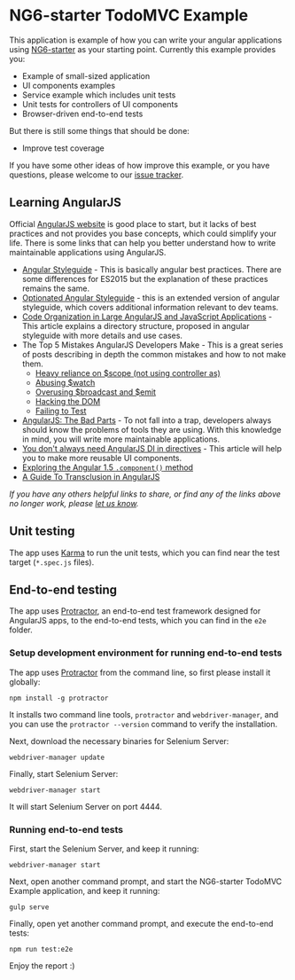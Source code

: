 NG6-starter TodoMVC Example
============================

This application is example of how you can write your angular applications using [NG6-starter](https://github.com/AngularClass/NG6-starter) as your starting point. Currently this example provides you:

 - Example of small-sized application
 - UI components examples
 - Service example which includes unit tests
 - Unit tests for controllers of UI components
 - Browser-driven end-to-end tests
 
But there is still some things that should be done:

 - Improve test coverage
 
If you have some other ideas of how improve this example, or you have questions, please welcome to our [issue tracker](https://github.com/AngularClass/NG6-todomvc-starter/issues).

## Learning AngularJS

Official [AngularJS website](http://angularjs.org/) is good place to start, but it lacks of best practices and not provides you base concepts, which could simplify your life. There is some links that can help you better understand how to write maintainable applications using AngularJS. 

 - [Angular Styleguide](https://github.com/johnpapa/angular-styleguide) - This is basically angular best practices. There are some differences for ES2015 but the explanation of these practices remains the same.
 - [Optionated Angular Styleguide](https://github.com/toddmotto/angular-styleguide) - this is an extended version of angular styleguide, which covers additional information relevant to dev teams.
 - [Code Organization in Large AngularJS and JavaScript Applications](http://cliffmeyers.com/blog/2013/4/21/code-organization-angularjs-javascript) - This article explains a directory structure, proposed in angular styleguide with more details and use cases.
 - The Top 5 Mistakes AngularJS Developers Make - This is a great series of posts describing in depth the common mistakes and how to not make them.
   - [Heavy reliance on $scope (not using controller as) ](http://csharperimage.jeremylikness.com/2014/11/the-top-5-mistakes-angularjs-developers.html)
   - [Abusing $watch](http://csharperimage.jeremylikness.com/2014/11/the-top-5-mistakes-angularjs-developers_28.html)
   - [Overusing $broadcast and $emit](http://csharperimage.jeremylikness.com/2014/12/the-top-5-mistakes-angularjs-developers.html)
   - [Hacking the DOM](http://csharperimage.jeremylikness.com/2014/12/the-top-5-mistakes-angularjs-developers_13.html)
   - [Failing to Test](http://csharperimage.jeremylikness.com/2014/12/the-top-5-mistakes-angularjs-developers_28.html)
 - [AngularJS: The Bad Parts](http://larseidnes.com/2014/11/05/angularjs-the-bad-parts/) - To not fall into a trap, developers always should know the problems of tools they are using. With this knowledge in mind, you will write more maintainable applications.
 - [You don't always need AngularJS DI in directives](http://michalostruszka.pl/blog/2015/01/18/angular-directives-di/) - This article will help you to make more reusable UI components.
 - [Exploring the Angular 1.5 `.component()` method](https://toddmotto.com/exploring-the-angular-1-5-component-method/)
 - [A Guide To Transclusion in AngularJS](http://teropa.info/blog/2015/06/09/transclusion.html)

*If you have any others helpful links to share, or find any of the links above no longer work, please [let us know](https://github.com/AngularClass/NG6-todomvc-starter/issues).*

## Unit testing

The app uses [Karma](http://karma-runner.github.io/0.12/index.html) to run the unit tests, which you can find near the test target (`*.spec.js` files).

## End-to-end testing

The app uses [Protractor](https://github.com/angular/protractor), an end-to-end test framework designed for AngularJS apps, to the end-to-end tests, which you can find in the `e2e` folder.

### Setup development environment for running end-to-end tests

The app uses [Protractor](https://angular.github.io/protractor/#/) from the command line, so first please install it globally:

`npm install -g protractor`

It installs two command line tools, `protractor` and `webdriver-manager`, and you can use the `protractor --version` 
command to verify the installation.

Next, download the necessary binaries for Selenium Server:
 
`webdriver-manager update`

Finally, start Selenium Server:

`webdriver-manager start`

It will start Selenium Server on port 4444.


### Running end-to-end tests

First, start the Selenium Server, and keep it running:

`webdriver-manager start`

Next, open another command prompt, and start the NG6-starter TodoMVC Example application, and keep it running:

`gulp serve`

Finally, open yet another command prompt, and execute the end-to-end tests:

`npm run test:e2e`

Enjoy the report :)
